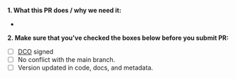 **1. What this PR does / why we need it:**

- [//]: # (- Describe your changes here)

**2. Make sure that you've checked the boxes below before you submit PR:**
<!-- [Place an '[x]' (no spaces) in all applicable fields. Please remove unrelated fields.] -->

- [ ] [DCO](https://gcc.gnu.org/dco.html) signed
- [ ] No conflict with the main branch.
- [ ] Version updated in code, docs, and metadata.
